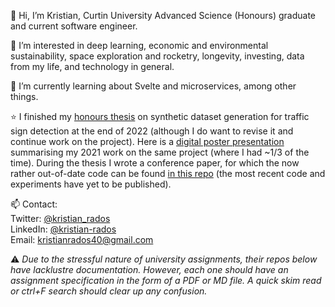👋 Hi, I’m Kristian, Curtin University Advanced Science (Honours) graduate and current software engineer.

👀 I’m interested in deep learning, economic and environmental sustainability, space exploration and rocketry, longevity, investing, data from my life, and technology in general.

🌱 I’m currently learning about Svelte and microservices, among other things.

⭐ I finished my [honours thesis](https://drive.google.com/file/d/1ga3G7J4nosSUuaum6RhyoEhmde9-34tc/view) on synthetic dataset generation for traffic sign detection at the end of 2022 (although I do want to revise it and continue work on the project). Here is a [digital poster presentation](https://www.canva.com/design/DAEmSS8rvJA/ZwClY39g-0kAISAOSOYUXw/view?utm_content=DAEmSS8rvJA&utm_campaign=designshare&utm_medium=link&utm_source=sharebutton#1) summarising my 2021 work on the same project (where I had ~1/3 of the time). During the thesis I wrote a conference paper, for which the now rather out-of-date code can be found [in this repo](https://github.com/dsphamgithub/tsda) (the most recent code and experiments have yet to be published).

📫 Contact: <br>
Twitter: [@kristian_rados](twitter.com/kristian_rados) <br>
LinkedIn: [@kristian-rados](www.linkedin.com/in/kristian-rados/) <br>
Email: kristianrados40@gmail.com

  ⚠ *Due to the stressful nature of university assignments, their repos below have lacklustre documentation. However, each one should have an assignment specification in the form of a PDF or MD file. A quick skim read or ctrl+F search should clear up any confusion.*

<!---
BunningsWarehouseOfficial/BunningsWarehouseOfficial is a ✨ special ✨ repository because its `README.md` (this file) appears on your GitHub profile.
You can click the Preview link to take a look at your changes.
--->
